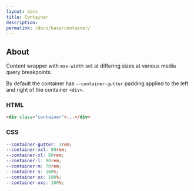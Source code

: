 ```yaml
---
layout: docs
title: Container
description: 
permalink: /docs/base/container/
---
```


## About

Content wrapper with `max-width` set at differing sizes at various media query breakpoints.

By default the container has `--container-gutter` padding applied to the left and right of the container `<div>`.

### HTML

```html
<div class="container">...</div>
```

### CSS

```scss
--container-gutter: 1rem;
--container-xxl: 80rem;
--container-xl: 80rem;
--container-l: 80rem;
--container-m: 70rem;
--container-s: 100%;
--container-xs: 100%;
--container-xxs: 100%;
```
